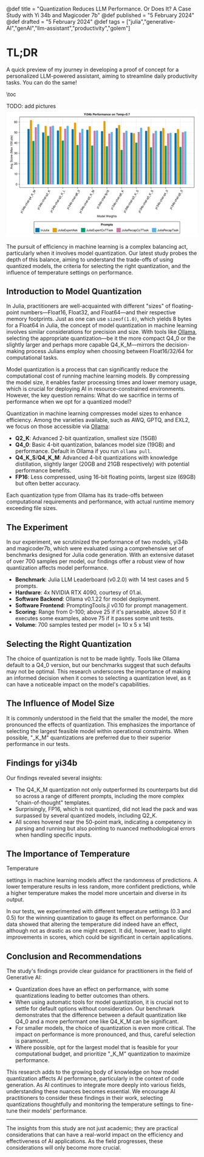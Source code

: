 @def title = "Quantization Reduces LLM Performance. Or Does It? A Case Study with Yi 34b and Magicoder 7b"
@def published = "5 February 2024"
@def drafted = "5 February 2024"
@def tags = ["julia","generative-AI","genAI","llm-assistant","productivity","golem"]

# TL;DR
A quick preview of my journey in developing a proof of concept for a personalized LLM-powered assistant, aiming to streamline daily productivity tasks. You can do the same!

\toc 

TODO: add pictures
![Yi34b comparison default temperature](/assets/genai_tips_quantization_study/yi/model-prompt-comparison-temp0.7.png)


The pursuit of efficiency in machine learning is a complex balancing act, particularly when it involves model quantization. Our latest study probes the depth of this balance, aiming to understand the trade-offs of using quantized models, the criteria for selecting the right quantization, and the influence of temperature settings on performance.

## Introduction to Model Quantization

In Julia, practitioners are well-acquainted with different "sizes" of floating-point numbers—Float16, Float32, and Float64—and their respective memory footprints. Just as one can use `sizeof(1.0)`, which yields 8 bytes for a Float64 in Julia, the concept of model quantization in machine learning involves similar considerations for precision and size. With tools like [Ollama](https://ollama.ai/), selecting the appropriate quantization—be it the more compact Q4_0 or the slightly larger and perhaps more capable Q4_K_M—mirrors the decision-making process Julians employ when choosing between Float16/32/64 for computational tasks.

Model quantization is a process that can significantly reduce the computational cost of running machine learning models. By compressing the model size, it enables faster processing times and lower memory usage, which is crucial for deploying AI in resource-constrained environments. However, the key question remains: What do we sacrifice in terms of performance when we opt for a quantized model?

Quantization in machine learning compresses model sizes to enhance efficiency. Among the varieties available, such as AWQ, GPTQ, and EXL2, we focus on those accessible via [Ollama](https://ollama.ai/):

- **Q2_K**: Advanced 2-bit quantization, smallest size (15GB)
- **Q4_0**: Basic 4-bit quantization, balances model size (19GB) and performance. Default in Ollama if you run `ollama pull`.
- **Q4_K_S**/**Q4_K_M**: Advanced 4-bit quantizations with knowledge distillation, slightly larger (20GB and 21GB respectively) with potential performance benefits.
- **FP16**: Less compressed, using 16-bit floating points, largest size (69GB) but often better accuracy.

Each quantization type from Ollama has its trade-offs between computational requirements and performance, with actual runtime memory exceeding file sizes.

## The Experiment

In our experiment, we scrutinized the performance of two models, yi34b and magicoder7b, which were evaluated using a comprehensive set of benchmarks designed for Julia code generation. With an extensive dataset of over 700 samples per model, our findings offer a robust view of how quantization affects model performance.

- **Benchmark**: Julia LLM Leaderboard (v0.2.0) with 14 test cases and 5 prompts.
- **Hardware**: 4x NVIDIA RTX 4090, courtesy of 01.ai.
- **Software Backend**: Ollama v0.1.22 for model deployment.
- **Software Frontend**: PromptingTools.jl v0.10 for prompt management.
- **Scoring**: Range from 0-100; above 25 if it's parseable, above 50 if it executes some examples, above 75 if it passes some unit tests.
- **Volume**: 700 samples tested per model (= 10 x 5 x 14)

## Selecting the Right Quantization

The choice of quantization is not to be made lightly. Tools like Ollama default to a Q4_0 version, but our benchmarks suggest that such defaults may not be optimal. This research underscores the importance of making an informed decision when it comes to selecting a quantization level, as it can have a noticeable impact on the model's capabilities.

## The Influence of Model Size

It is commonly understood in the field that the smaller the model, the more pronounced the effects of quantization. This emphasizes the importance of selecting the largest feasible model within operational constraints. When possible, "_K_M" quantizations are preferred due to their superior performance in our tests.

## Findings for yi34b

Our findings revealed several insights:
- The Q4_K_M quantization not only outperformed its counterparts but did so across a range of different prompts, including the more complex "chain-of-thought" templates.
- Surprisingly, FP16, which is not quantized, did not lead the pack and was surpassed by several quantized models, including Q2_K.
- All scores hovered near the 50-point mark, indicating a competency in parsing and running but also pointing to nuanced methodological errors when handling specific inputs.

## The Importance of Temperature

Temperature

settings in machine learning models affect the randomness of predictions. A lower temperature results in less random, more confident predictions, while a higher temperature makes the model more uncertain and diverse in its output.

In our tests, we experimented with different temperature settings (0.3 and 0.5) for the winning quantization to gauge its effect on performance. Our data showed that altering the temperature did indeed have an effect, although not as drastic as one might expect. It did, however, lead to slight improvements in scores, which could be significant in certain applications.

## Conclusion and Recommendations

The study's findings provide clear guidance for practitioners in the field of Generative AI:

- Quantization does have an effect on performance, with some quantizations leading to better outcomes than others.
- When using automatic tools for model quantization, it is crucial not to settle for default options without consideration. Our benchmark demonstrates that the difference between a default quantization like Q4_0 and a more performant one like Q4_K_M can be significant.
- For smaller models, the choice of quantization is even more critical. The impact on performance is more pronounced, and thus, careful selection is paramount.
- Where possible, opt for the largest model that is feasible for your computational budget, and prioritize "_K_M" quantization to maximize performance.

This research adds to the growing body of knowledge on how model quantization affects AI performance, particularly in the context of code generation. As AI continues to integrate more deeply into various fields, understanding these nuances becomes essential. We encourage AI practitioners to consider these findings in their work, selecting quantizations thoughtfully and monitoring the temperature settings to fine-tune their models' performance.

---

The insights from this study are not just academic; they are practical considerations that can have a real-world impact on the efficiency and effectiveness of AI applications. As the field progresses, these considerations will only become more crucial.